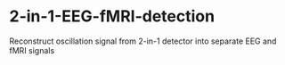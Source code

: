 # 2-in-1-EEG-fMRI-detection
Reconstruct oscillation signal from 2-in-1 detector into separate EEG and fMRI signals
